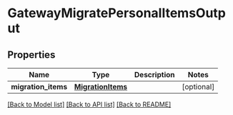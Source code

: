 # GatewayMigratePersonalItemsOutput

## Properties
Name | Type | Description | Notes
------------ | ------------- | ------------- | -------------
**migration_items** | [**MigrationItems**](MigrationItems.md) |  | [optional] 

[[Back to Model list]](../README.md#documentation-for-models) [[Back to API list]](../README.md#documentation-for-api-endpoints) [[Back to README]](../README.md)



